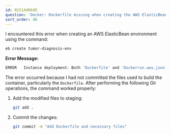 ```yaml
---
id: 01514d66d5
question: 'Docker: Dockerfile missing when creating the AWS ElasticBean environment'
sort_order: 48
---
```


I encountered this error when creating an AWS ElasticBean environment using the command:

```bash
eb create tumor-diagnosis-env
```

**Error Message:**

```bash
ERROR   Instance deployment: Both 'Dockerfile' and 'Dockerrun.aws.json' are missing in your source bundle. Include at least one of them. The deployment failed.
```

The error occurred because I had not committed the files used to build the container, particularly the `Dockerfile`. After performing the following Git operations, the command worked properly:

1. Add the modified files to staging:
   
   ```bash
   git add .
   ```

2. Commit the changes:
   
   ```bash
   git commit -m "Add Dockerfile and necessary files"
   ```